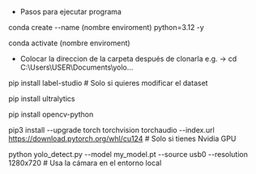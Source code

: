 - Pasos para ejecutar programa

conda create --name (nombre enviroment) python=3.12 -y

conda activate (nombre enviroment)

- Colocar la direccion de la carpeta después de clonarla e.g. -> cd C:\Users\USER\Documents\yolo\...

pip install label-studio # Solo si quieres modificar el dataset

pip install ultralytics

pip install opencv-python

pip3 install --upgrade torch torchvision torchaudio --index.url https://download.pytorch.org/whl/cu124 # Solo si tienes Nvidia GPU

python yolo_detect.py --model my_model.pt --source usb0 --resolution 1280x720 # Usa la cámara en el entorno local
